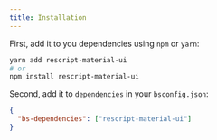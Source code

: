```yaml
---
title: Installation
---
```


First, add it to you dependencies using `npm` or `yarn`:

```bash
yarn add rescript-material-ui
# or
npm install rescript-material-ui
```

Second, add it to `dependencies` in your `bsconfig.json`:

```json
{
  "bs-dependencies": ["rescript-material-ui"]
}
```
